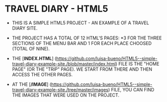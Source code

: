 # TRAVEL DIARY - HTML5

* THIS IS A SIMPLE HTML5 PROJECT - AN EXAMPLE OF A TRAVEL DIARY SITE.

* THE PROJECT HAS A TOTAL OF 12 HTML'S PAGES:
  *3 FOR THE THREE SECTIONS OF THE MENU BAR AND 1 FOR EACH PLACE CHOOSED (TOTAL OF NINE).

* THE [__INDEX.HTML__] (https://github.com/luisa-bueno/HTML5--simple-travel-diary-example-site./blob/master/index.html) FILE IS THE "HOME PAGE" (OR THE "TRIP" PAGE). WE START FROM THERE AND THEN ACCESS THE OTHER PAGES.

* AT THE [**/IMAGE**] (https://github.com/luisa-bueno/HTML5--simple-travel-diary-example-site./tree/master/images) FILE, YOU CAN FIND THE IMAGES THAT WERE USED ON THE PROJECT.
